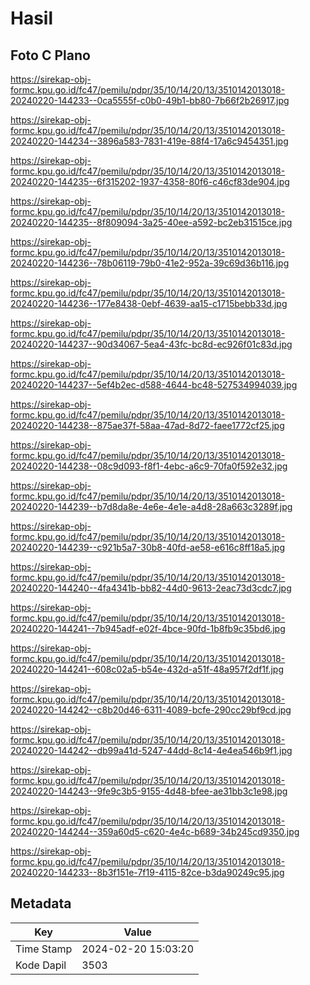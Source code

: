 # Hasil

## Foto C Plano

https://sirekap-obj-formc.kpu.go.id/fc47/pemilu/pdpr/35/10/14/20/13/3510142013018-20240220-144233--0ca5555f-c0b0-49b1-bb80-7b66f2b26917.jpg

https://sirekap-obj-formc.kpu.go.id/fc47/pemilu/pdpr/35/10/14/20/13/3510142013018-20240220-144234--3896a583-7831-419e-88f4-17a6c9454351.jpg

https://sirekap-obj-formc.kpu.go.id/fc47/pemilu/pdpr/35/10/14/20/13/3510142013018-20240220-144235--6f315202-1937-4358-80f6-c46cf83de904.jpg

https://sirekap-obj-formc.kpu.go.id/fc47/pemilu/pdpr/35/10/14/20/13/3510142013018-20240220-144235--8f809094-3a25-40ee-a592-bc2eb31515ce.jpg

https://sirekap-obj-formc.kpu.go.id/fc47/pemilu/pdpr/35/10/14/20/13/3510142013018-20240220-144236--78b06119-79b0-41e2-952a-39c69d36b116.jpg

https://sirekap-obj-formc.kpu.go.id/fc47/pemilu/pdpr/35/10/14/20/13/3510142013018-20240220-144236--177e8438-0ebf-4639-aa15-c1715bebb33d.jpg

https://sirekap-obj-formc.kpu.go.id/fc47/pemilu/pdpr/35/10/14/20/13/3510142013018-20240220-144237--90d34067-5ea4-43fc-bc8d-ec926f01c83d.jpg

https://sirekap-obj-formc.kpu.go.id/fc47/pemilu/pdpr/35/10/14/20/13/3510142013018-20240220-144237--5ef4b2ec-d588-4644-bc48-527534994039.jpg

https://sirekap-obj-formc.kpu.go.id/fc47/pemilu/pdpr/35/10/14/20/13/3510142013018-20240220-144238--875ae37f-58aa-47ad-8d72-faee1772cf25.jpg

https://sirekap-obj-formc.kpu.go.id/fc47/pemilu/pdpr/35/10/14/20/13/3510142013018-20240220-144238--08c9d093-f8f1-4ebc-a6c9-70fa0f592e32.jpg

https://sirekap-obj-formc.kpu.go.id/fc47/pemilu/pdpr/35/10/14/20/13/3510142013018-20240220-144239--b7d8da8e-4e6e-4e1e-a4d8-28a663c3289f.jpg

https://sirekap-obj-formc.kpu.go.id/fc47/pemilu/pdpr/35/10/14/20/13/3510142013018-20240220-144239--c921b5a7-30b8-40fd-ae58-e616c8ff18a5.jpg

https://sirekap-obj-formc.kpu.go.id/fc47/pemilu/pdpr/35/10/14/20/13/3510142013018-20240220-144240--4fa4341b-bb82-44d0-9613-2eac73d3cdc7.jpg

https://sirekap-obj-formc.kpu.go.id/fc47/pemilu/pdpr/35/10/14/20/13/3510142013018-20240220-144241--7b945adf-e02f-4bce-90fd-1b8fb9c35bd6.jpg

https://sirekap-obj-formc.kpu.go.id/fc47/pemilu/pdpr/35/10/14/20/13/3510142013018-20240220-144241--608c02a5-b54e-432d-a51f-48a957f2df1f.jpg

https://sirekap-obj-formc.kpu.go.id/fc47/pemilu/pdpr/35/10/14/20/13/3510142013018-20240220-144242--c8b20d46-6311-4089-bcfe-290cc29bf9cd.jpg

https://sirekap-obj-formc.kpu.go.id/fc47/pemilu/pdpr/35/10/14/20/13/3510142013018-20240220-144242--db99a41d-5247-44dd-8c14-4e4ea546b9f1.jpg

https://sirekap-obj-formc.kpu.go.id/fc47/pemilu/pdpr/35/10/14/20/13/3510142013018-20240220-144243--9fe9c3b5-9155-4d48-bfee-ae31bb3c1e98.jpg

https://sirekap-obj-formc.kpu.go.id/fc47/pemilu/pdpr/35/10/14/20/13/3510142013018-20240220-144244--359a60d5-c620-4e4c-b689-34b245cd9350.jpg

https://sirekap-obj-formc.kpu.go.id/fc47/pemilu/pdpr/35/10/14/20/13/3510142013018-20240220-144233--8b3f151e-7f19-4115-82ce-b3da90249c95.jpg


## Metadata

| Key        | Value               |
| ---------- | ------------------- |
| Time Stamp | 2024-02-20 15:03:20 |
| Kode Dapil | 3503                |



